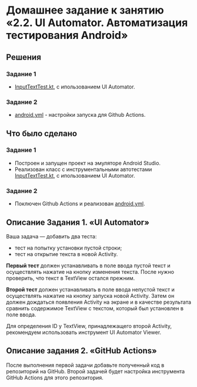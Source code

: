 # Домашнее задание к занятию «2.2. UI Automator. Автоматизация тестирования Android»

## Решения
### Задание 1
* <a href="https://github.com/Nephedov/7.Mobile-application-testing/blob/main/app/src/androidTest/kotlin/ru/netology/testing/uiautomator/InputTextTest.kt">InputTextTest.kt</a>, с ипользованием UI Automator.
### Задание 2
* <a href="https://github.com/Nephedov/7.Mobile-application-testing/blob/main/.github/workflows/android.yml">android.yml</a> - настройки запуска для Github Actions.
## Что было сделано
### Задание 1
* Построен и запущен проект на эмуляторе Android Studio.
* Реализован класс с инструментальными автотестами
  <a href="https://github.com/Nephedov/7.Mobile-application-testing/blob/main/app/src/androidTest/kotlin/ru/netology/testing/uiautomator/InputTextTest.kt">InputTextTest.kt</a>, с ипользованием UI Automator.
### Задание 2
* Поключен Github Actions и реализован <a href="https://github.com/Nephedov/7.Mobile-application-testing/blob/main/.github/workflows/android.yml">android.yml</a>.

## Описание Задания 1. «UI Automator»

Ваша задача — добавить два теста:
- тест на попытку установки пустой строки;
- тест на открытие текста в новой Activity.

**Первый тест** должен устанавливать в поле ввода пустой текст и осуществлять нажатие на кнопку изменения текста. После нужно проверить, что текст в TextView остался прежним.

**Второй тест** должен устанавливать в поле ввода непустой текст и осуществлять нажатие на кнопку запуска новой Activity. Затем он должен дождаться появления Activity на экране и в качестве результата сравнить содержимое TextView с текстом, который был установлен в поле ввода.

Для определения ID у TextView, принадлежащего второй Activity, рекомендуем использовать инструмент UI Automator Viewer.

## Описание задания 2. «GitHub Actions»

После выполнения первой задачи добавьте полученный код в репозиторий на GitHub. Второй задачей будет настройка инструмента GitHub Actions для этого репозитория.
